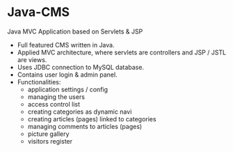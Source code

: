 # Java-CMS
Java MVC Application based on Servlets &amp; JSP

* Full featured CMS written in Java. 
* Applied MVC architecture, where servlets are controllers and JSP / JSTL are views. 
* Uses JDBC connection to MySQL database.
* Contains user login & admin panel.
* Functionalities:
  - application settings / config
  - managing the users
  - access control list
  - creating categories as dynamic navi
  - creating articles (pages) linked to categories
  - managing comments to articles (pages)
  - picture gallery
  - visitors register
